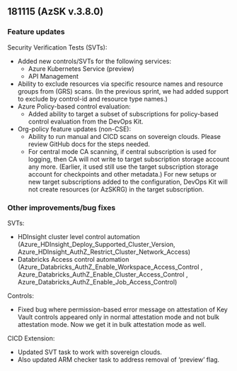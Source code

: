 ## 181115 (AzSK v.3.8.0)
  
### Feature updates

Security Verification Tests (SVTs):
* Added new controls/SVTs for the following services:
	* Azure Kubernetes Service (preview)
	* API Management
* Ability to exclude resources via specific resource names and resource groups from (GRS) scans. (In the previous sprint, we had added support to exclude by control-id and resource type names.)
* Azure Policy-based control evaluation:
	* Added ability to target a subset of subscriptions for policy-based control evaluation from the DevOps Kit.
* Org-policy feature updates (non-CSE):
	* Ability to run manual and CICD scans on sovereign clouds. Please review GitHub docs for the steps needed.
	* For central mode CA scanning, if central subscription is used for logging, then CA will not write to target subscription storage account any more. (Earlier, it used still use the target subscription storage account for checkpoints and other metadata.) For new setups or new target subscriptions added to the configuration, DevOps Kit will not create resources (or AzSKRG) in the target subscription.

### Other improvements/bug fixes

SVTs: 
* HDInsight cluster level control automation (Azure_HDInsight_Deploy_Supported_Cluster_Version, Azure_HDInsight_AuthZ_Restrict_Cluster_Network_Access)
* Databricks Access control automation (Azure_Databricks_AuthZ_Enable_Workspace_Access_Control , Azure_Databricks_AuthZ_Enable_Cluster_Access_Control , Azure_Databricks_AuthZ_Enable_Job_Access_Control)  

Controls: 
* Fixed bug where permission-based error message on attestation of Key Vault controls appeared only in normal attestation mode and not bulk attestation mode. Now we get it in bulk attestation mode as well.

CICD Extension:
* Updated SVT task to work with sovereign clouds.
* Also updated ARM checker task to address removal of ‘preview’ flag.

